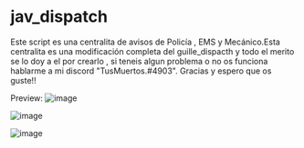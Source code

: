 # jav_dispatch
Este script es una centralita de avisos de Policía , EMS y Mecánico.Esta centralita es una modificación completa del guille_dispacth y todo el merito se lo doy a el por crearlo , si teneis algun  problema o no os funciona hablarme a mi discord "TusMuertos.#4903". Gracias y espero que os guste!!


Preview:
![image](https://user-images.githubusercontent.com/98654716/161822925-794341bd-1881-4de1-be4c-81e2b8b0d3ab.png)

![image](https://user-images.githubusercontent.com/98654716/161822982-ee73ec76-bd6f-4bbd-ab7d-6b9ddb54b783.png)

![image](https://user-images.githubusercontent.com/98654716/161823038-aece3dea-7b11-42cd-b907-a5af59da0089.png)

